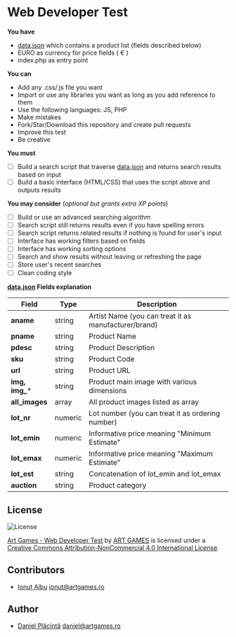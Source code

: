 Web Developer Test
=

**You have**

 - [data.json](https://github.com/theartgames/webdeveloper-test/blob/master/data.json) which contains a product list (fields described below)
 - EURO as currency for price fields ( &euro; )
 - index.php as entry point

**You can**

 - Add any .css/.js file you want
 - Import or use any libraries you want as long as you add reference to them
 - Use the following languages: JS, PHP
 - Make mistakes
 - Fork/Star/Download this repository and create pull requests
 - Improve this test
 - Be creative

**You must**

 - [ ] Build a search script that traverse [data.json](https://github.com/theartgames/webdeveloper-test/blob/master/data.json) and returns search results based on input
 - [ ] Build a basic interface (HTML/CSS) that uses the script above and outputs results

**You may consider** (*optional but grants extra XP points*)

 - [ ] Build or use an advanced searching algorithm
 - [ ] Search script still returns results even if you have spelling errors
 - [ ] Search script returns related results if nothing is found for user's input
 - [ ] Interface has working filters based on fields
 - [ ] Interface has working sorting options
 - [ ] Search and show results without leaving or refreshing the page
 - [ ] Store user's recent searches
 - [ ] Clean coding style

**[data.json](https://github.com/theartgames/webdeveloper-test/blob/master/data.json) Fields explanation**

| Field      	| Type    	| Description                                          	|
|------------	|---------	|------------------------------------------------------	|
| **aname**      	| string  	| Artist Name (you can treat it as manufacturer/brand) 	|
| **pname**      	| string  	| Product Name                                         	|
| **pdesc**      	| string  	| Product Description                                  	|
| **sku**        	| string  	| Product Code                                         	|
| **url**        	| string  	| Product URL                                          	|
| **img, img_*** 	| string  	| Product main image with various dimensions            	|
| **all_images** 	| array   	| All product images listed as array                   	|
| **lot_nr**    	| numeric 	| Lot number (you can treat it as ordering number)     	|
| **lot_emin**   	| numeric 	| Informative price meaning "Minimum Estimate"         	|
| **lot_emax**   	| numeric 	| Informative price meaning "Maximum Estimate"         	|
| **lot_est**    	| string  	| Concatenation of lot_emin and lot_emax               	|
| **auction**   	| string  	| Product category                                     	|


## License
![License](https://i.creativecommons.org/l/by-nc/4.0/80x15.png)

[Art Games - Web Developer Test](https://github.com/theartgames/webdeveloper-test) by [ART GAMES](http://www.artgames.ro) is licensed under a [Creative Commons Attribution-NonCommercial 4.0 International License](http://creativecommons.org/licenses/by-nc/4.0/).

## Contributors

 - [Ionuț Albu](https://github.com/runzway) ionut@artgames.ro

## Author

 - [Daniel Plăcintă](https://github.com/akizor) daniel@artgames.ro
